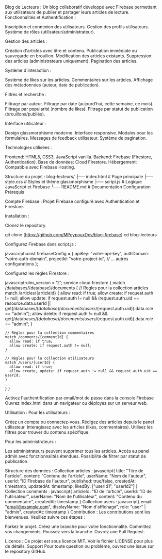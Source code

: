 Blog de Lecteurs :
Un blog collaboratif développé avec Firebase permettant aux utilisateurs de publier et partager leurs articles de lecture.
Fonctionnalités et Authentification :

Inscription et connexion des utilisateurs.
Gestion des profils utilisateurs.
Système de rôles (utilisateur/administrateur).

Gestion des articles :

Création d'articles avec titre et contenu.
Publication immédiate ou sauvegarde en brouillon.
Modification des articles existants.
Suppression des articles (administrateurs uniquement).
Pagination des articles.

Système d'interaction :

Système de likes sur les articles.
Commentaires sur les articles.
Affichage des métadonnées (auteur, date de publication).

Filtres et recherche :

Filtrage par auteur.
Filtrage par date (aujourd'hui, cette semaine, ce mois).
Filtrage par popularité (nombre de likes).
Filtrage par statut de publication (brouillons/publiés).

Interface utilisateur :

Design glassmorphisme moderne.
Interface responsive.
Modales pour les formulaires.
Messages de feedback utilisateur.
Système de pagination.

Technologies utilisées :

Frontend: HTML5, CSS3, JavaScript vanilla.
Backend: Firebase (Firestore, Authentication).
Base de données: Cloud Firestore.
Hébergement: Compatible avec Firebase Hosting.

Structure du projet :
blog-lecteurs/
├── index.html          # Page principale
├── style.css          # Styles et thème glassmorphisme
├── script.js          # Logique JavaScript et Firebase
└── README.md          # Documentation
Configuration
Prérequis

Compte Firebase :
Projet Firebase configuré avec Authentication et Firestore.

Installation :

Clonez le repository.

git clone [https://github.com/MPeypouxDev/blog-firebase]
cd blog-lecteurs

Configurez Firebase dans script.js :

javascriptconst firebaseConfig = {
  apiKey: "votre-api-key",
  authDomain: "votre-auth-domain",
  projectId: "votre-project-id",
  // ... autres configurations
};

Configurez les règles Firestore :

javascriptrules_version = '2';
service cloud.firestore {
  match /databases/{database}/documents {
    // Règles pour la collection articles
    match /articles/{articleId} {
      allow read: if true;
      allow create: if request.auth != null;
      allow update: if request.auth != null && 
        (request.auth.uid == resource.data.userId || 
         get(/databases/$(database)/documents/users/$(request.auth.uid)).data.role == "admin");
      allow delete: if request.auth != null && 
        get(/databases/$(database)/documents/users/$(request.auth.uid)).data.role == "admin";
    }
    
    // Règles pour la collection commentaires
    match /comments/{commentId} {
      allow read: if true;
      allow create: if request.auth != null;
    }
    
    // Règles pour la collection utilisateurs
    match /users/{userId} {
      allow read: if true;
      allow create, update: if request.auth != null && request.auth.uid == userId;
    }
  }
}

Activez l'authentification par email/mot de passe dans la console Firebase
Ouvrez index.html dans un navigateur ou déployez sur un serveur web.

Utilisation :
Pour les utilisateurs :

Créez un compte ou connectez-vous.
Rédigez des articles depuis le panel utilisateur.
Interagissez avec les articles (likes, commentaires).
Utilisez les filtres pour trouver du contenu spécifique.

Pour les administrateurs :

Les administrateurs peuvent supprimer tous les articles.
Accès au panel admin avec fonctionnalités étendues.
Possibilité de filtrer par statut de publication.

Structure des données :
Collection articles : 
javascript{
  title: "Titre de l'article",
  content: "Contenu de l'article",
  userName: "Nom de l'auteur",
  userId: "ID Firebase de l'auteur",
  published: true/false,
  createdAt: timestamp,
  updatedAt: timestamp,
  likedBy: ["userId1", "userId2"]
}
Collection comments :
javascript{
  articleId: "ID de l'article",
  userId: "ID de l'utilisateur",
  userName: "Nom de l'utilisateur",
  content: "Contenu du commentaire",
  createdAt: timestamp
}
Collection users :
javascript{
  email: "email@example.com",
  displayName: "Nom d'affichage",
  role: "user" | "admin",
  createdAt: timestamp
}
Contribution :
Les contributions sont les bienvenues. Veuillez suivre ces étapes :

Forkez le projet.
Créez une branche pour votre fonctionnalité.
Committez vos changements.
Poussez vers la branche.
Ouvrez une Pull Request.

Licence :
Ce projet est sous licence MIT. Voir le fichier LICENSE pour plus de détails.
Support
Pour toute question ou problème, ouvrez une issue sur le repository GitHub.